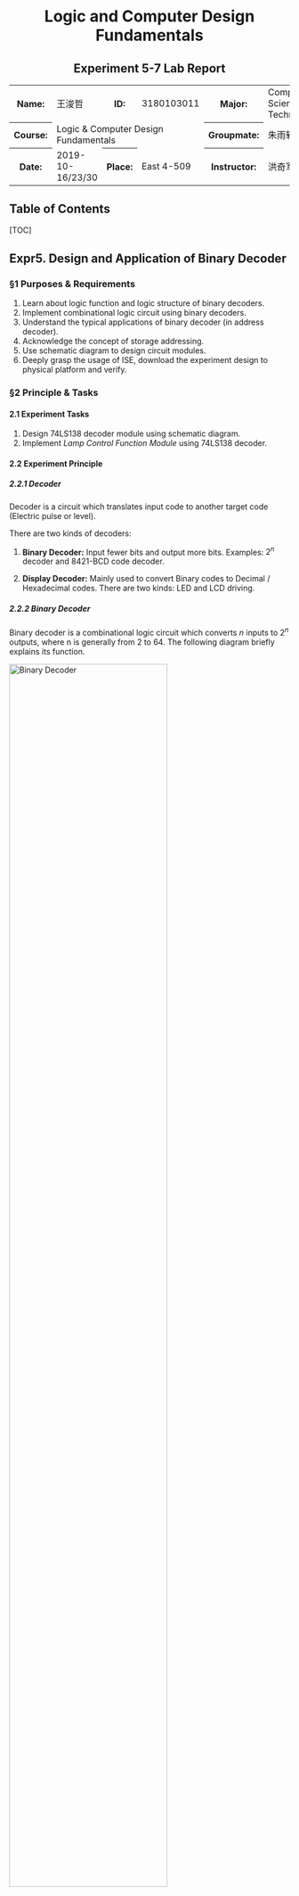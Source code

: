 <center>
    <h1>Logic and Computer Design Fundamentals</h1>
    <h2>Experiment 5-7 Lab Report</h2>
</center>

<table align="center">
    <tr>
        <th align="center">Name:</th>
        <td>王浚哲</td>
        <th align="center">ID:</th>
        <td>3180103011</td>
        <th align="center">Major:</th>
        <td>Computer Science & Technology</td>
    </tr>
    <tr>
        <th align="center">Course:</th>
        <td colspan="3">Logic & Computer Design Fundamentals</td>
        <th align="center">Groupmate:</th>
        <td>朱雨轩</td>
    </tr>
    <tr>
        <th align="center">Date:</th>
        <td>2019-10-16/23/30</td>
        <th align="center">Place:</th>
        <td>East 4-509</td>
        <th align="center">Instructor:</th>
        <td>洪奇军</td>
    </tr>
</table>

## Table of Contents

[TOC]

## Expr5. Design and Application of Binary Decoder

### §1 Purposes & Requirements

1. Learn about logic function and logic structure of binary decoders.
2. Implement combinational logic circuit using binary decoders.
3. Understand the typical applications of binary decoder (in address decoder).
4. Acknowledge the concept of storage addressing.
5. Use schematic diagram to design circuit modules.
6. Deeply grasp the usage of ISE, download the experiment design to physical platform and verify.

### §2 Principle & Tasks

#### 2.1 Experiment Tasks

1. Design 74LS138 decoder module using schematic diagram.
2. Implement *Lamp Control Function Module* using 74LS138 decoder.

#### 2.2 Experiment Principle

##### 2.2.1 Decoder

Decoder is a circuit which translates input code to another target code (Electric pulse or level).

There are two kinds of decoders:

1. **Binary Decoder:** Input fewer bits and output more bits. Examples: $2^n$ decoder and 8421-BCD  code decoder.

2. **Display Decoder:** Mainly used to convert Binary codes to Decimal / Hexadecimal codes. There are two kinds: LED and LCD driving.

##### 2.2.2 Binary Decoder

Binary decoder is a combinational logic circuit which converts $n$ inputs to $2^n$ outputs, where n is generally from 2 to 64. The following diagram briefly explains its function.

<img src="Expr5/binaryDecoder.png" alt="Binary Decoder" width="75%" />

##### 2.2.3 Binary Decoder - Model 74LS138

The followings are the Truth Table & Pin Figure of *IC Chip 74LS138*.

<img src="Expr5/74LS138.png" alt="74LS138" style="zoom:48%;" />

##### 2.2.4 Implement Combinational Function with 74LS138

The outputs of a binary decoder stands for all *minterms* of the input variables. Thus, if we convert out target function into *sum of minterms (SOM)* form, it will be very convenient to implement the function by using a binary decoder. (As the figure shown below.)

<img src="Expr5/2.2.4.png" style="zoom:48%;" />

In the figure above,
$$
F\;=\; \overline{S_3}\overline{S_2}S_1\,+\,\overline{S_3}S_2\overline{S_1}\,+\,S_3\overline{S_2}\overline{S_1}\,+\,S_3S_2S_1\,.
$$

##### 2.2.5 Design Address Decoders of storage with Binary Decoders

- Address Decoding in storage circuit：
  - When the storage is expanded, different chips are mapped to **different** address to get larger size of storage (Address Range).
  - When the storage is expanded, different chips are mapped to the **same** address to get more bigger size storage (Word).
- Principle of Address Decoder: More significant bits of address are input and output is used to control the chip selection signal.
- **"Word Extension"**: Different output is connected to selection of different chips.
- **"Bit Extension"**: One output is connected to selection of different chips.

### §3 Main Instruments & Materials

#### 3.1 Experiment Instruments

1. A Computer with ISE 14.7 Installed
2. SWORD Board

#### 3.2 Experiment Materials

None.

### §4 Experiment Procedure & Operations

#### 4.1 Design 74LS138 decoder module using schematic diagram

1. Create a new ISE project named "D_74LS138_sch".

   **Note:** We put a 'D' in the beginning of the name because a file name start with a digit (in this case, 7) is illegal in the ISE platform.

2. Create a new Schematic source file named "D_74LS138_sch" as well.

3. Design *74LS138 Decoder* module by drawing schematic diagram (as the figure below which is drawn by me myself).

<img src="Expr5/74LS138_sch.png" alt="74LS138_sch" style="zoom:75%;" />

4. Use "Check Design Rules" in "Design Utilities" to check errors.

5. Run "View HDL Functional Model" to see and learn Verilog HDL code of the design (74LS138 Module).

6. Run simulation on D_74LS138_sch Module. Excitation code is as the following:

   ```verilog
   `timescale 1ns / 1ps
   module D_74LS138_D_74LS138_sch_tb();
   
   // Inputs
       reg B;
       reg A;
       reg C;
       reg G;
       reg G2A;
       reg G2B;
   
   // Output
      	wire [7:0] Y;
   // Instantiate the UUT (Unit Under Test)
      	D_74LS138 UUT (.B(B), .A(A), .C(C), .G(G), .G2A(G2A), .G2B(G2B), .Y(Y));
   // Initialize Inputs
       integer i;
       initial begin
   		C = 0;
   		B = 0;
   		A = 0;
   		
   		G = 1;
   		G2A = 0;
   		G2B = 0;
   		#50;
   		for (i=0;i<=7;i=i+1) begin
   			{C,B,A} = i;
   			#50;
   		end
   		
   		assign G = 0;
   		assign G2A = 0;
   		assign G2B = 0;
   		#50;
   		
   		assign G = 1;
   		assign G2A = 1;
   		assign G2B = 0;
   		#50;
   		
   		assign G = 1;
   		assign G2A = 0;
   		assign G2B = 1;
   		#50;
       end
   endmodule
   ```
7. Click "Create Schematic Symbol" and "View HDL Functional Model" to generate logic symbol diagram and *.vf file* for later use.

#### 4.2 Verify D_74LS138 Module

1. Create new ISE Project named "D_74LS138_Test" (The second project).

   **Note:** Modifying your file name and clearly indicate its purpose like adding a "_Test" suffix can be helpful when you want to find a certain file in the massive file list.

2. Create new Schematic source file named "D_74LS138_Test".

3. Use **"Add Copy Of Source"** button to add "D_74LS138.sym" and "D_74LS138.vf" (or "D_74LS138.sch") files which were generated in the previous project to the path of the current project.

   **Note:** The ".sym" file only allows you to use the corresponding **symbol** in the schematic files of the current project, while the ".vf" or the ".sch" file is the one which **defines the function** of it. (So you only need either ".vf" or ".sch" along with the ".sym" file to make a user-designed component work.)

4. Make sure symbol "D_74LS138" can be found in the "*symbol*" list (should be the first one).

5. Design a test circuit as the figure below. (Use 6 switches for Enable and controlling the 3-bit input, and output the result to 8 LEDs.)

   <img src="Expr5/ModuleTest.png" alt="Test Module" style="zoom:75%;" />

6. Upload the design to the SWORD Board and verify the function of D_74LS138 Module. The **User Constraint File** (UCF) is as the following:

   ![Test Module UCF](Expr5/ModuleTest_ucf.png)

7. The correspondence of the I/O and  the Pins can be seen in **"Pinout Report"** in **"Design Summary"**.

8. Operate on the SWORD Board according to the truth table to verify whether the module implemented the target function.

#### 4.3 Implement *Lamp Control Function* using 74LS138 decoder

1. Create a new ISE Project file "LampCtrl138" (The third project).

2. Use "Add Copy Of Source" button to add "D_74LS138.sym" and "D_74LS138.vf" (or "D_74LS138.sch") files which were generated in the previous project to the path of the current project.

3. Create new Schematic source file named "LampCtrl138".

4. Design the module using the principle mentioned. Use 3 switches to simulate 3 switches in the stairwell and 1 LED (F) as the controlled lamp. (Schematic is as the following figure.)

   **Note:** Use *Vcc* to obtain a high-level and *GND* for low-level voltage.

   <img src="Expr5\LampCtrl_Sch.PNG" alt="Lamp Ctrl Schematic" style="zoom:70%;" />

5. Run simulation on *LampCtrl138 Module*. Main part of excitation code is as the following:

   ```verilog
   integer i;
   initial begin
       for (i=0; i<8; i=i+1) begin
           {S3,S2,S1} <= i;
           #50;
       end
   end
   ```

6. Upload the design to the SWORD Board and verify the function of *LampCtrl138 Module*. The User Constraint File (UCF) is as the following:

   ![LampCtrl_ucf](Expr5/LampCtrl_ucf.png)

7. Operate on the SWORD Board according to the truth table to verify whether the module implemented the target function.

### §5 Results & Analysis

#### 5.1 Design 74LS138 decoder module using schematic diagram

1. "Check Design Rules" didn't return any errors.

2. Simulation result was as the following:

   <img src="Expr5/74LS138_Sim.PNG" alt="74LS138_Sim" style="zoom:75%;" />

**Analysis:** From the simulation, we can see that the *D_74LS138 Module* implemented the target function.

#### 5.2 Verify D_74LS138 Module

1. After modifying user constraint file, the correspondence of the I/O and the Pins (Pinout Report) is as shown in the following figure.

   ![ModuleTest_Pins](Expr5/ModuleTest_Pins.png)

2. After operating on the SWORD Board, it was clear that the *D_74LS138 Module* worked correctly on the board.

**Analysis:** The *D_74LS138 Module* passed the physical verification.

#### 5.3 Implement *Lamp Control Function* using 74LS138 decoder

1. Simulation result was as the following:

   ![LampCtrl_Sim](Expr5/LampCtrl_Sim.PNG)

2. After operating on the SWORD Board, it was clear that the *LampCtrl138 Module* worked correctly on the board. All input combinations and outputs satisfied the truth table.

   <img src="Expr5/Result.png" alt="Result" style="zoom:50%;" />

**Analysis:** So far, the target function of this experiment is correctly implemented by combining needed minterms from a 3-to-8 line decoder *"D_74LS138"*. The experiment was successful.